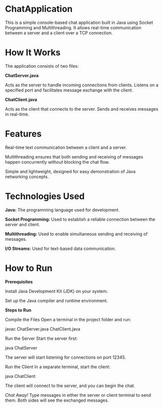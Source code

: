 # ChatApplication
This is a simple console-based chat application built in Java using Socket Programming and Multithreading. It allows real-time communication between a server and a client over a TCP connection.

# How It Works
The application consists of two files:

**ChatServer.java**

Acts as the server to handle incoming connections from clients.
Listens on a specified port and facilitates message exchange with the client.

**ChatClient.java**

Acts as the client that connects to the server.
Sends and receives messages in real-time.

# Features

Real-time text communication between a client and a server.

Multithreading ensures that both sending and receiving of messages happen concurrently without blocking the chat flow.

Simple and lightweight, designed for easy demonstration of Java networking concepts.

# Technologies Used

**Java:** The programming language used for development.

**Socket Programming:** Used to establish a reliable connection between the server and client.

**Multithreading:** Used to enable simultaneous sending and receiving of messages.

**I/O Streams:** Used for text-based data communication.

# How to Run

**Prerequisites**

Install Java Development Kit (JDK) on your system.

Set up the Java compiler and runtime environment.

**Steps to Run**

Compile the Files Open a terminal in the project folder and run:

javac ChatServer.java ChatClient.java

Run the Server Start the server first:

java ChatServer

The server will start listening for connections on port 12345.

Run the Client In a separate terminal, start the client:

java ChatClient

The client will connect to the server, and you can begin the chat.

*Chat Away!* Type messages in either the server or client terminal to send them. Both sides will see the exchanged messages.

